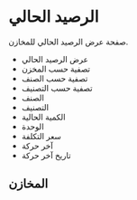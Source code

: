 # الرصيد الحالي 
صفحة عرض الرصيد الحالي للمخازن.
- عرض الرصيد الحالي
- تصفية حسب المخزن
- تصفية حسب الصنف
- تصفية حسب التصنيف
- الصنف
- التصنيف
- الكمية الحالية
- الوحدة
- سعر التكلفة
- آخر حركة
- تاريخ آخر حركة

## المخازن
